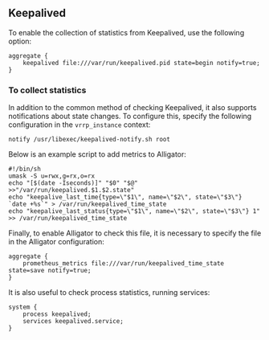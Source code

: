 ## Keepalived

To enable the collection of statistics from Keepalived, use the following option:
```
aggregate {
    keepalived file:///var/run/keepalived.pid state=begin notify=true;
}
```

### To collect statistics
In addition to the common method of checking Keepalived, it also supports notifications about state changes. To configure this, specify the following configuration in the `vrrp_instance` context:
```
notify /usr/libexec/keepalived-notify.sh root
```

Below is an example script to add metrics to Alligator:
```
#!/bin/sh
umask -S u=rwx,g=rx,o=rx
echo "[$(date -Iseconds)]" "$0" "$@" >>"/var/run/keepalived.$1.$2.state"
echo "keepalive_last_time{type=\"$1\", name=\"$2\", state=\"$3\"} `date +%s`" > /var/run/keepalived_time_state
echo "keepalive_last_status{type=\"$1\", name=\"$2\", state=\"$3\"} 1" >> /var/run/keepalived_time_state
```

Finally, to enable Alligator to check this file, it is necessary to specify the file in the Alligator configuration:
```
aggregate {
    prometheus_metrics file:///var/run/keepalived_time_state state=save notify=true;
}
```

It is also useful to check process statistics, running services:
```
system {
    process keepalived;
    services keepalived.service;
}
```
